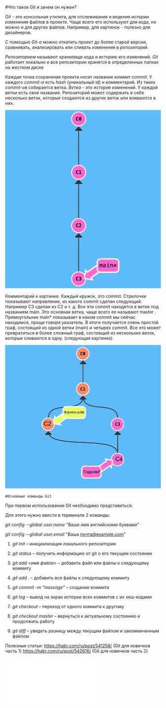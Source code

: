 #Что такое Git и зачем он нужен?

*Git* - это консольная утилита, для отслеживания и ведения истории изменения файлов в проекте. Чаще всего его используют для кода, но можно и для других файлов. Например, для картинок - полезно для дизайнеров.

С помощью *Git-a* можно откатить проект до более старой версии, сравнивать, анализировать или сливать изменения в *репозиторий*.

*Репозиторием* называют хранилище кода и историю его изменений. *Git* работает локально и все репозитории хранятся в определенных папках на жестком диске

Каждая точка сохранения проекта носит название коммит *commit*. У каждого *commit-a* есть *hash* (уникальный id) и комментарий. Из таких *commit-ов* собирается ветка. *Ветка* - это история изменений. У каждой ветки есть свое название. Репозиторий может содержать в себе несколько веток, которые создаются из других веток или вливаются в них.

![здесь должна быть картинка](simple%20graph.webp)

Комментарий к картинке. Каждый кружок, это commit. Стрелочки показывают направление, из какого commit сделан следующий. Например C3 сделан из С2 и т. д. Все эти commit находятся в ветке под названием main. Это основная ветка, чаще всего ее называют master . Прямоугольник main* показывает в каком commit мы сейчас находимся, проще говоря указатель.
В итоге получается очень простой граф, состоящий из одной ветки (main) и четырех commit. Все это может превратиться в более сложный граф, состоящий из нескольких веток, которые сливаются в одну. (следующая картинка)

![здесь должна быть картинка](complex%20graph.webp)

    #Основные команды Git
При первом использовании Git необходимо представиться.

Для этого нужно ввести в терминале 2 команды:

*git config --global user.name* "Ваше имя английскими буквами"
 
*git config --global user.email* "Ваша почта@example.com"


1. *git init* – инициализация локального репозитория

2. *git status* – получить информацию от git о его текущем состоянии

3. *git add <имя файла>* – добавить файл или файлы к следующему коммиту

4. *git add .* – добавить все файлы к следующему коммиту

5. *git commit -m “message”* – создание коммита

6. *git log* – вывод на экран истории всех коммитов с их хеш-кодами

7. *git checkout* – переход от одного коммита к другому

8. *git checkout master* – вернуться к актуальному состоянию и продолжить работу

9. *git diff* – увидеть разницу между текущим файлом и закоммиченным файлом

Полезные статьи: 
https://habr.com/ru/post/541258/ (Git для новичков часть 1)
https://habr.com/ru/post/542616/ (Git для новичков часть 2)

![здесь должна быть книга](Git.%20%D0%9F%D1%80%D0%B0%D0%BA%D1%82%D0%B8%D1%87%D0%B5%D1%81%D0%BA%D0%BE%D0%B5%20%D1%80%D1%83%D0%BA%D0%BE%D0%B2%D0%BE%D0%B4%D1%81%D1%82%D0%B2%D0%BE..pdf)